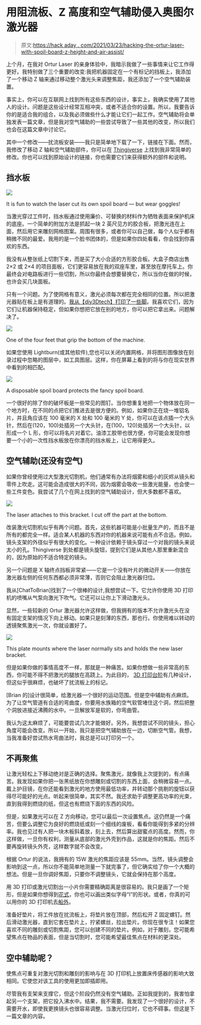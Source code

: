 # 用阻流板、Z 高度和空气辅助侵入奥图尔激光器

> 原文:[https://hack aday . com/2021/03/23/hacking-the-ortur-laser-with-spoil-board-z-height-and-air-assist/](https://hackaday.com/2021/03/23/hacking-the-ortur-laser-with-spoil-board-z-height-and-air-assist/)

上个月，在我对 Ortur Laser 的亲身体验中，我暗示我做了一些事情来让它工作得更好。我特别做了三个重要的改变:我把机器固定在一个有标记的挡板上，我添加了一个移动 Z 轴来通过移动整个激光头来调整焦距，我还添加了一个空气辅助装置。

事实上，你可以在互联网上找到所有这些东西的设计，事实上，我确实使用了其他人的设计。问题是这些设计经常互相冲突，或者不适合你的设置。所以，我要告诉你的是适合我的组合，以及我必须做些什么才能让它们一起工作。空气辅助将会单独发表一篇文章，但是我对空气辅助的一些尝试导致了一些其他的改变，所以我们也会在这篇文章中讨论它。

其中一个修改——扰流板安装——我只是简单地下载了一下，链接在下面。然而，我修改了移动 Z 轴和空气辅助部件，你可以在 [Thingiverse](https://www.thingiverse.com/thing:4770120) 上找到我非常简单的修改。你也可以找到原始设计的链接，你也需要它们来获得额外的部件和说明。

## 挡水板

[![](../Images/4ed58f5418c1dd3525872a5bc96c80a8.png)](https://hackaday.com/wp-content/uploads/2021/02/laser1.jpg)

It is fun to watch the laser cut its own spoil board — but wear goggles!

当激光穿过工件时，挡水板通过使用廉价、可替换的材料作为牺牲表面来保护机床的底座。一个简单的附加方法是抓起一块 2 英尺见方的胶合板，把激光连在上面，然后用它来雕刻网格图案。周围有很多，或者你可以自己做，每个人似乎都有稍微不同的最爱。我用的是一个脸书团体的，但是如果你四处看看，你会找到你喜欢的东西。

我没有从整张纸上切割下来，而是买了大小合适的方形胶合板。大盒子商店出售 2×2 或 2×4 的项目面板，它们更容易放在我的双座车里，甚至放在摩托车上。你最终会对电路板进行一些切割，所以你最终会想要替换它，所以当你在做的时候，也许会买几块面板。

只有一个问题。为了使网格有意义，激光必须每次都在完全相同的位置。所以把激光器贴在板上是有道理的。[我从【diy3Dtech】打印了一些脚](https://designstore.diy3dtech.com/ortur-laser-master-ii-3d-printable-leg-retainers/)。我喜欢它们，因为它们让机器保持稳定，但如果你想把它放在别的地方，你可以把它拿出来。问题解决了。

[![](../Images/1a4f9dc68ac9cabc5280dcda274f5ec5.png)](https://hackaday.com/wp-content/uploads/2021/02/feet.jpg)

One of the four feet that grip the bottom of the machine.

如果您使用 Lightburn(或其他软件),您也可以关闭内置网格，并将图形图像放在刻录过程中忽略的图层中，如工具图层。这样，你在屏幕上看到的将与你在现实世界中看到的相匹配。

[![](../Images/ec3aaf1664168b2b5cc7fc80da95c573.png)](https://hackaday.com/wp-content/uploads/2021/02/card.jpg)

A disposable spoil board protects the fancy spoil board.

一个很好的除了你的破坏板是一些常见的图钉。当你想重复地把一个物体放在同一个地方时，在不同的点把它们推进去是很方便的。例如，如果你正在烧一堆铝名片，并且角应该在 100 毫米的 X 处和 100 毫米的 Y 处，你可以在该点插一个大头针，然后在(120，100)处插另一个大头针，在(100，120)处插另一个大头针，以形成一个 L 形，你可以将名片对着它。油漆工胶带也很方便，你可能会发现你想要一个小的一次性挡水板放在你漂亮的挡水板上，让它用得更久。

## 空气辅助(还没有空气)

如果你曾经使用过大型激光切割机，他们通常有办法将烟雾和细小的灰烬从镜头和零件上吹走。这可能会造成很大的不同，因为烟雾会吸收一些激光能量，也会使一些工件变色。我尝试了几个在网上找到的空气辅助设计，但大多数都不喜欢。

[![](../Images/ec1a4b62563abd34400e78e4906bb717.png)](https://hackaday.com/wp-content/uploads/2021/02/2021-02-22-08.01.34-www.thingiverse.com-b9c0c94e6eb4.png)

The laser attaches to this bracket. I cut off the part at the bottom.

改装激光切割机似乎有两个问题。首先，这些机器可能是小批量生产的，而且不是所有的都完全一样。适合某人机器的东西对你的机器来说可能有点不合适。例如，镜头支架的外径似乎有很大的变化。一种设计依赖于镜头穿过一个对我的镜头来说太小的孔。Thingiverse 到处都是镜头旋钮，提到它们是从其他人那里重新混合的，因为原始的不适合特定的镜头。

另一个问题是 X 轴终点挡板非常紧——它是一个没有叶片的微动开关——你放在激光器左侧的任何东西都必须非常薄，否则它会阻止激光器归位。

我从[ChatToBrian]找到了一个很棒的设计,我想尝试一下。它允许你使用 3D 打印机的喷嘴从气泵向激光下吹气。它还可以让你上下滑动激光头。

显然，一些较新的 Ortur 激光器允许这样做，但我拥有的版本不允许激光头在没有固定支架的情况下向上移动。如果只是刻薄的东西，那也行。你使用难以转动的透镜聚焦激光一次，你就设置好了。

[![](../Images/59293419ce76729273e4407ae0e46598.png)](https://hackaday.com/wp-content/uploads/2021/02/plate.png)

This plate mounts where the laser normally sits and holds the new laser bracket.

但是如果你做的事情高度不一样，那就是一种痛苦。如果你想做一些非常高的东西，你可能不得不把激光的腿放在高跷上。为此目的， [3D 打印台阶](https://www.thingiverse.com/thing:4669825)有几种设计，但这似乎很麻烦，也破坏了扰流板上的标记。

[Brian 的]设计很简单，给激光器一个很好的运动范围。但是空中辅助有点麻烦。为了让空气管道有合适的弯曲度，你要用水族箱的空气软管堵住这个洞，然后把整个洞放进接近沸腾的水中。一旦解放军是软的，你弯曲管。

我认为这太麻烦了，可能要尝试几次才能做好。另外，我想尝试不同的镜头，担心角度可能会改变。所以一开始，我只是把空气辅助放在一边，切断空气管。我想，当我准备好尝试热水弯曲法时，我总是可以打印另一个。

## 不再聚焦

让激光轻松上下移动绝对是正确的选择。聚焦激光，就像我上次提到的，有点痛苦。我发现如果你把一张黑纸放在你想雕刻或切割的东西上面，会稍微容易一点。戴上护目镜，在你还能看到激光的地方使用最低功率，并转动那个挑剔的旋钮以获得尽可能好的光点。听起来很简单，其实不然。我还求助于调整更高功率的光束，直到我得到燃烧的纸，但这也有燃烧下面的东西的风险。

但是，如果激光可以在 Z 方向移动，您可以最后一次设置焦点。这仍然是一个痛苦，但要么调整它为良好的燃烧纸或刻一个细线的废板，看看你能得到多紧的分辨率。我也见过有人把一块木板斜着放，刻上去，然后算出甜蜜点的高度。然而，你这样做，一旦你有权利，测量从底部的激光外壳到作品，这就是你的焦距。然后不要再旋转镜头外壳，这样数字就不会改变。

根据 Ortur 的说法，我拥有的 15W 激光的焦距应该是 55mm。当然，镜头调整会影响到这一点，所以你不能简单地测量一下就完事了，但它确实给了你一个大概的想法。但是一旦你调好焦距，只要你不调整镜头，它就会保持在那个高度。

用 3D 打印或激光切割出一小片你需要精确距离是很容易的。我只是画了一个矩形，但是如果你想得到[花式](https://www.thingiverse.com/thing:4705759)，你也可以画出类似字母“I”的形状。或者，你真的可以用你的 3D 打印机去[船外](https://www.thingiverse.com/thing:4740701)。

准备好垫片，将工件放在扰流板上，将垫片放在顶部，然后松开 Z 固定螺钉。然后滑动激光器，直到它套在垫片上，拧紧螺丝，拉出垫片。你现在很专注！如果您喜欢不同的雕刻或切割焦距，您可以创建不同的垫片。例如，对于雕刻，您可能希望焦点在物品的表面，但是当切割时，您可能希望最佳焦点在材料的更深处。

## 空中辅助呢？

使焦点可重复对激光切割和雕刻的影响与在 3D 打印机上放置床传感器的影响大致相同。它使您对该工具的使用更加即插即用。

尽管我有支架来支撑它，但这个阶段仍然没有空气辅助。正如我提到的，我害怕拿起另一个支架，把它投入沸水中。结果，我不需要。我发现了一个很好的设计，不需要开水，即使我更换镜头也很容易调整。当激光归位时，它也不碍事。但这是下一篇文章的内容。